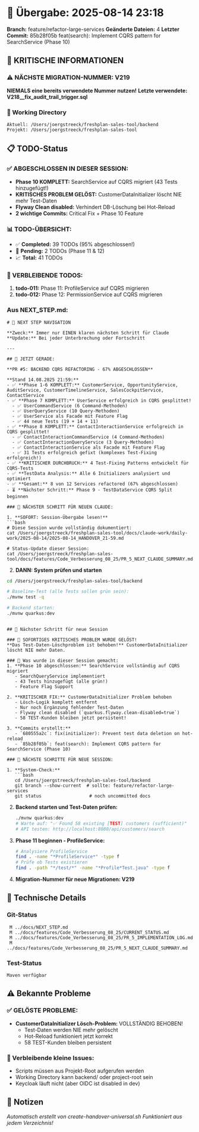 # 🤝 Übergabe: 2025-08-14 23:18
**Branch:** feature/refactor-large-services
**Geänderte Dateien:** 4
**Letzter Commit:** 85b28f05b feat(search): Implement CQRS pattern for SearchService (Phase 10)

## 🚨 KRITISCHE INFORMATIONEN

### ⚠️ NÄCHSTE MIGRATION-NUMMER: V219
**NIEMALS eine bereits verwendete Nummer nutzen!**
**Letzte verwendete: V218__fix_audit_trail_trigger.sql**

### 📍 Working Directory
```
Aktuell: /Users/joergstreeck/freshplan-sales-tool/backend
Projekt: /Users/joergstreeck/freshplan-sales-tool
```

## 📋 TODO-Status

### ✅ ABGESCHLOSSEN IN DIESER SESSION:
- **Phase 10 KOMPLETT:** SearchService auf CQRS migriert (43 Tests hinzugefügt!)
- **KRITISCHES PROBLEM GELÖST:** CustomerDataInitializer löscht NIE mehr Test-Daten
- **Flyway Clean disabled:** Verhindert DB-Löschung bei Hot-Reload
- **2 wichtige Commits:** Critical Fix + Phase 10 Feature

### 📊 TODO-ÜBERSICHT:
- ✅ **Completed:** 39 TODOs (95% abgeschlossen!)
- 🔄 **Pending:** 2 TODOs (Phase 11 & 12)
- 📈 **Total:** 41 TODOs

### 🎯 VERBLEIBENDE TODOS:
1. **todo-011:** Phase 11: ProfileService auf CQRS migrieren
2. **todo-012:** Phase 12: PermissionService auf CQRS migrieren

### Aus NEXT_STEP.md:
```
# 🧭 NEXT STEP NAVIGATION

**Zweck:** Immer nur EINEN klaren nächsten Schritt für Claude
**Update:** Bei jeder Unterbrechung oder Fortschritt

---

## 🎯 JETZT GERADE:

**PR #5: BACKEND CQRS REFACTORING - 67% ABGESCHLOSSEN**

**Stand 14.08.2025 21:59:**
- ✅ **Phase 1-6 KOMPLETT:** CustomerService, OpportunityService, AuditService, CustomerTimelineService, SalesCockpitService, ContactService
- ✅ **Phase 7 KOMPLETT:** UserService erfolgreich in CQRS gesplittet!
  - ✅ UserCommandService (6 Command-Methoden)
  - ✅ UserQueryService (10 Query-Methoden)  
  - ✅ UserService als Facade mit Feature Flag
  - ✅ 44 neue Tests (19 + 14 + 11)
- ✅ **Phase 8 KOMPLETT:** ContactInteractionService erfolgreich in CQRS gesplittet!
  - ✅ ContactInteractionCommandService (4 Command-Methoden)
  - ✅ ContactInteractionQueryService (3 Query-Methoden)
  - ✅ ContactInteractionService als Facade mit Feature Flag
  - ✅ 31 Tests erfolgreich gefixt (komplexes Test-Fixing erfolgreich!)
- ✅ **KRITISCHER DURCHBRUCH:** 4 Test-Fixing Patterns entwickelt für CQRS-Tests
- ✅ **TestData Analysis:** Alle 6 Initializers analysiert und optimiert
- ✅ **Gesamt:** 8 von 12 Services refactored (67% abgeschlossen)
- ⏳ **Nächster Schritt:** Phase 9 - TestDataService CQRS Split beginnen

### 🚨 NÄCHSTER SCHRITT FÜR NEUEN CLAUDE:

1. **SOFORT: Session-Übergabe lesen!**
```bash
# Diese Session wurde vollständig dokumentiert:
cat /Users/joergstreeck/freshplan-sales-tool/docs/claude-work/daily-work/2025-08-14/2025-08-14_HANDOVER_21-59.md

# Status-Update dieser Session:
cat /Users/joergstreeck/freshplan-sales-tool/docs/features/Code_Verbesserung_08_25/PR_5_NEXT_CLAUDE_SUMMARY.md
```

2. **DANN: System prüfen und starten**
```bash
cd /Users/joergstreeck/freshplan-sales-tool/backend

# Baseline-Test (alle Tests sollen grün sein):
./mvnw test -q

# Backend starten:
./mvnw quarkus:dev
```
```

## 🎯 Nächster Schritt für neue Session

### 🚨 SOFORTIGES KRITISCHES PROBLEM WURDE GELÖST!
**Das Test-Daten-Löschproblem ist behoben!** CustomerDataInitializer löscht NIE mehr Daten.

### 📝 Was wurde in dieser Session gemacht:
1. **Phase 10 abgeschlossen:** SearchService vollständig auf CQRS migriert
   - SearchQueryService implementiert
   - 43 Tests hinzugefügt (alle grün!)
   - Feature Flag Support

2. **KRITISCHER FIX:** CustomerDataInitializer Problem behoben
   - Lösch-Logik komplett entfernt
   - Nur noch Ergänzung fehlender Test-Daten
   - Flyway clean disabled (`quarkus.flyway.clean-disabled=true`)
   - 58 TEST-Kunden bleiben jetzt persistent!

3. **Commits erstellt:**
   - `680555a2c`: fix(initializer): Prevent test data deletion on hot-reload
   - `85b28f05b`: feat(search): Implement CQRS pattern for SearchService (Phase 10)

### 🎯 NÄCHSTE SCHRITTE FÜR NEUE SESSION:

1. **System-Check:**
   ```bash
   cd /Users/joergstreeck/freshplan-sales-tool/backend
   git branch --show-current  # sollte: feature/refactor-large-services
   git status                  # noch uncommitted docs
   ```

2. **Backend starten und Test-Daten prüfen:**
   ```bash
   ./mvnw quarkus:dev
   # Warte auf: "✅ Found 58 existing [TEST] customers (sufficient)"
   # API testen: http://localhost:8080/api/customers/search
   ```

3. **Phase 11 beginnen - ProfileService:**
   ```bash
   # Analysiere ProfileService
   find . -name "*ProfileService*" -type f
   # Prüfe ob Tests existieren
   find . -path "*/test/*" -name "*Profile*Test.java" -type f
   ```

4. **Migration-Nummer für neue Migrationen: V219**

## 🔧 Technische Details

### Git-Status
```
 M ../docs/NEXT_STEP.md
 M ../docs/features/Code_Verbesserung_08_25/CURRENT_STATUS.md
 M ../docs/features/Code_Verbesserung_08_25/PR_5_IMPLEMENTATION_LOG.md
 M ../docs/features/Code_Verbesserung_08_25/PR_5_NEXT_CLAUDE_SUMMARY.md
```

### Test-Status
```
Maven verfügbar
```

## ⚠️ Bekannte Probleme

### ✅ GELÖSTE PROBLEME:
- **CustomerDataInitializer Lösch-Problem:** VOLLSTÄNDIG BEHOBEN!
  - Test-Daten werden NIE mehr gelöscht
  - Hot-Reload funktioniert jetzt korrekt
  - 58 TEST-Kunden bleiben persistent

### 🔧 Verbleibende kleine Issues:
- Scripts müssen aus Projekt-Root aufgerufen werden
- Working Directory kann backend/ oder project-root sein
- Keycloak läuft nicht (aber OIDC ist disabled in dev)

## 📝 Notizen

_Automatisch erstellt von create-handover-universal.sh_
_Funktioniert aus jedem Verzeichnis!_

